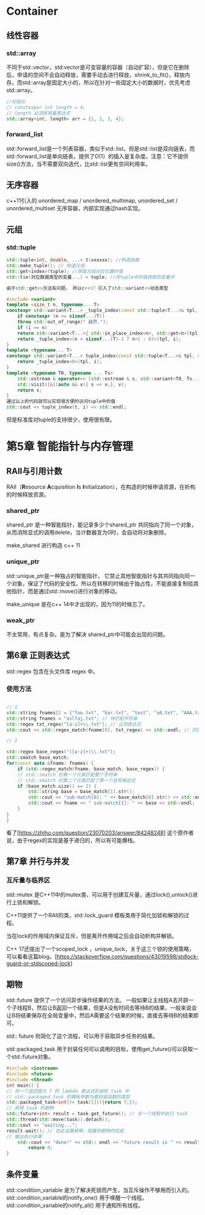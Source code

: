 # Container
## 线性容器
### std::array
不同于std::vector，std:vector是可变容量的容器（自动扩容），但是它在删除后，申请的空间不会自动释放，需要手动去进行释放，shrink_to_fit()，释放内存。而std::array是固定大小的，所以在针对一些固定大小的数据时，优先考虑std::array。
```cpp
//初始化
// constexper int length = 4;
// length 必须是常量表达式
std::array<int, length> arr = {1, 2, 3, 4};
```
### forward_list
std::forward_list是一个列表容器，类似于std::list，但是std::list是双向链表，而std::forward_list是单向链表，提供了O(1）的插入是复杂度。注意：它不提供size()方法，当不需要双向迭代，比std::list更有空间利用率。
## 无序容器

c++11引入的 unordered_map / unordered_multimap, unordered_set / unordered_multiset 无序容器，内部实现通过hash实现。
## 元组
### std::tuple
```cpp
std::tuple<int, double, ...> t(xxxxxx); //构造函数
std::make_tuple(); // 构造元组
std::get<index>(tuple); //获取元组对应位置的值
std::tie(对应数据类型的变量...) = tuple; //将tuple中的值获取到变量中

由于std::get<>方法有问题， 所以c++17 引入了std::variant<>动态类型

#include <variant>
template <size_t n, typename... T>
constexpr std::variant<T...> _tuple_index(const std::tuple<T...>& tpl, size_t i) {
	if constexpr (n >= sizeof...(T))
	throw std::out_of_range(" 越界.");
	if (i == n)
	return std::variant<T...>{ std::in_place_index<n>, std::get<n>(tpl) };
	return _tuple_index<(n < sizeof...(T)-1 ? n+1 : 0)>(tpl, i);
}
template <typename... T>
constexpr std::variant<T...> tuple_index(const std::tuple<T...>& tpl, size_t i) {
	return _tuple_index<0>(tpl, i);
}
template <typename T0, typename ... Ts>
	std::ostream & operator<< (std::ostream & s, std::variant<T0, Ts...> const & v) {
	std::visit([&](auto && x){ s << x;}, v);
	return s;
}
通过以上的代码就可以实现很方便的访问tuple中的值
std::cout << tuple_index(t, i) << std::endl;

```

但是标准库对tuple的支持很少，使用很有限。


# 第5章  智能指针与内存管理
## RAII与引用计数

RAII（**R**esource **A**cquisition **I**s **I**nitialization），在构造的时候申请资源，在析构的时候释放资源。

### shared_ptr

shared_ptr 是一种智能指针，能记录多少个shared_ptr 共同指向了同一个对象，从而消除显式的调用delete，当计数器变为0时，会自动将对象删除。

make_shared 进行构造 c++ 11
### unique_ptr

std::unique_ptr是一种独占的智能指针， 它禁止其他智能指针与其共同指向同一个对象，保证了代码的安全性。所以在转移的时候由于独占性，不能直接复制给其他指针，而是通过std::move()进行对象的移动。

make_unique 是在c++ 14中才出现的，因为11的时候忘了。

### weak_ptr 
不太常用，有点复杂。是为了解决 shared_ptr中可能会出现的问题。

## 第6章 正则表达式

std::regex 包含在头文件库 regex 中。

### 使用方法

```cpp

// 1
std::string fnames[] = {"foo.txt", "bar.txt", "test", "a0.txt", "AAA.txt"};
std::string fnames = "aslfaj.txt"; // 待匹配字符串
std::regex txt_regex("[a-z]+\\.txt"); // 正则表达式
std::cout << std::regex_match(fname[0], txt_regex) << std::endl; // 匹配结果

// 2

std::regex base_regex("([a-z]+)\\.txt");
std::smatch base_match;
for(const auto &fname: fnames) {
	if (std::regex_match(fname, base_match, base_regex)) {
	// std::smatch 的第一个元素匹配整个字符串
	// std::smatch 的第二个元素匹配了第一个括号表达式
	if (base_match.size() == 2) {
		std::string base = base_match[1].str();
		std::cout << "sub-match[0]: " << base_match[0].str() << std::endl;
		std::cout << fname << " sub-match[1]: " << base << std::endl;
	}
}
}
```
看了[https://zhihu.com/question/23070203/answer/84248248] 这个原作者说，由于regex的实现是基于递归的，所以有可能爆栈。


## 第7章 并行与并发

### 互斥量与临界区

std::mutex 是C++11中的mutex类，可以用于创建互斥量，通过lock(),unlock()进行上锁和解锁。

C++11提供了一个RAII的类，std::lock_guard 模板类用于简化加锁和解锁的过程。

当在lock的作用域内保证互斥，但是离开作用域之后会自动析构并解锁。

C++ 17还提出了一个scoped_lock ，unique_lock，关于这三个锁的使用策略，可以看看这篇blog。[https://stackoverflow.com/questions/43019598/stdlock-guard-or-stdscoped-lock]


## 期物

std::future 提供了一个访问异步操作结果的方法。 一般如果让主线程A去开辟一个子线程B，然后让B返回一个结果，但是A没有时间去等待B的结果，一般来说会让B将结果保存在全局变量中，然后A需要这个结果的时候，直接去等待B的结果即可。

std:: future 则简化了这个流程，可以用于获取异步任务的结果。

std::packaged_task 用于封装任何可以调用的目标，使用get_future()可以获取一个std::future对象。

```cpp
#include <iostream>
#include <future>
#include <thread>
int main() {
// 将一个返回值为 7 的 lambda 表达式封装到 task 中
// std::packaged_task 的模板参数为要封装函数的类型
std::packaged_task<int()> task([](){return 7;});
// 获得 task 的期物
std::future<int> result = task.get_future(); // 在一个线程中执行 task
std::thread(std::move(task)).detach();
std::cout << "waiting...";
result.wait(); // 在此设置屏障，阻塞到期物的完成
// 输出执行结果
	std::cout << "done!" << std:: endl << "future result is " << result.get() << std::endl;
		return 0;
}
```


## 条件变量

std::condition_variable 是为了解决死锁而产生，当互斥操作不够用而引入的。
std::condition_variable的notify_one() 用于唤醒一个线程。
std::condition_variable的notify_all() 用于通知所有线程。

